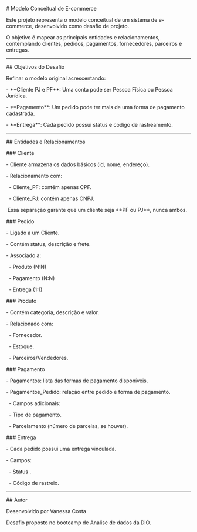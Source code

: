 \# Modelo Conceitual de E-commerce



Este projeto representa o modelo conceitual de um sistema de e-commerce, desenvolvido como desafio de projeto.  

O objetivo é mapear as principais entidades e relacionamentos, contemplando clientes, pedidos, pagamentos, fornecedores, parceiros e entregas.



---



\## Objetivos do Desafio



Refinar o modelo original acrescentando:



\- \*\*Cliente PJ e PF\*\*: Uma conta pode ser Pessoa Física ou Pessoa Jurídica.

\- \*\*Pagamento\*\*: Um pedido pode ter mais de uma forma de pagamento cadastrada.  

\- \*\*Entrega\*\*: Cada pedido possui status e código de rastreamento.



---



\## Entidades e Relacionamentos



\### Cliente

\- Cliente armazena os dados básicos (id, nome, endereço).  

\- Relacionamento com:  

&nbsp; - Cliente\_PF: contém apenas CPF.  

&nbsp; - Cliente\_PJ: contém apenas CNPJ.  

&nbsp;Essa separação garante que um cliente seja \*\*PF ou PJ\*\*, nunca ambos.



\### Pedido

\- Ligado a um Cliente.  

\- Contém status, descrição e frete.  

\- Associado a:

&nbsp; - Produto (N:N)  

&nbsp; - Pagamento (N:N)  

&nbsp; - Entrega (1:1)  



\### Produto

\- Contém categoria, descrição e valor.  

\- Relacionado com:

&nbsp; - Fornecedor.  

&nbsp; - Estoque.  

&nbsp; - Parceiros/Vendedores.  



\### Pagamento

\- Pagamentos: lista das formas de pagamento disponíveis.  

\- Pagamentos\_Pedido: relação entre pedido e forma de pagamento.  

&nbsp; - Campos adicionais:  

&nbsp;   - Tipo de pagamento.  

&nbsp;   - Parcelamento (número de parcelas, se houver).  



\### Entrega

\- Cada pedido possui uma entrega vinculada.  

\- Campos:  

&nbsp; - Status .  

&nbsp; - Código de rastreio.



---



\## Autor



Desenvolvido por Vanessa Costa

Desafio proposto no bootcamp de Analise de dados da DIO.

